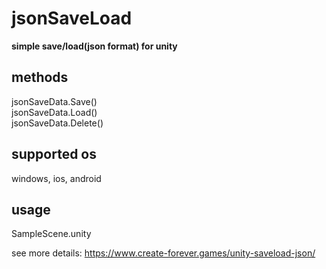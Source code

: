 # jsonSaveLoad
**simple save/load(json format) for unity**

## methods
jsonSaveData.Save()  
jsonSaveData.Load()  
jsonSaveData.Delete()

## supported os
windows, ios, android

## usage
SampleScene.unity

see more details: https://www.create-forever.games/unity-saveload-json/
